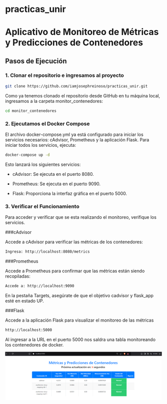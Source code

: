 # practicas_unir

# Aplicativo de Monitoreo de Métricas y Predicciones de Contenedores

## Pasos de Ejecución

### 1. Clonar el repositorio e ingresamos al proyecto

```bash
git clone https://github.com/iamjosephreinoso/practicas_unir.git
```

Como ya tenemos clonado el repositorio desde GitHub en tu máquina local, ingresamos a la carpeta monitor_contenedores:

```bash
cd monitor_contenedores
```

### 2. Ejecutamos el Docker Compose

El archivo docker-compose.yml ya está configurado para iniciar los servicios necesarios: cAdvisor, Prometheus y la aplicación Flask. Para iniciar todos los servicios, ejecuta:

```bash
docker-compose up -d
```

Esto lanzará los siguientes servicios:

 - cAdvisor: Se ejecuta en el puerto 8080.

 - Prometheus: Se ejecuta en el puerto 9090.

 - Flask: Proporciona la interfaz gráfica en el puerto 5000.

### 3. Verificar el Funcionamiento

Para acceder y verificar que se esta realizando el monitoreo, verifique los servicios.

###cAdvisor

Accede a cAdvisor para verificar las métricas de los contenedores:

```bash
Ingresa: http://localhost:8080/metrics
```

###Prometheus

Accede a Prometheus para confirmar que las métricas están siendo recopiladas:

```bash
Accede a: http://localhost:9090 
```

En la pestaña Targets, asegúrate de que el objetivo cadvisor y flask_app esté en estado UP.

###Flask

Accede a la aplicación Flask para visualizar el monitoreo de las métricas

```bash
http://localhost:5000
```

Al ingresar a la URL en el puerto 5000 nos saldra una tabla monitoreando los contenedores de docker.

![Aplicativo](img/aplicativo.png "Vista del aplicativo")
